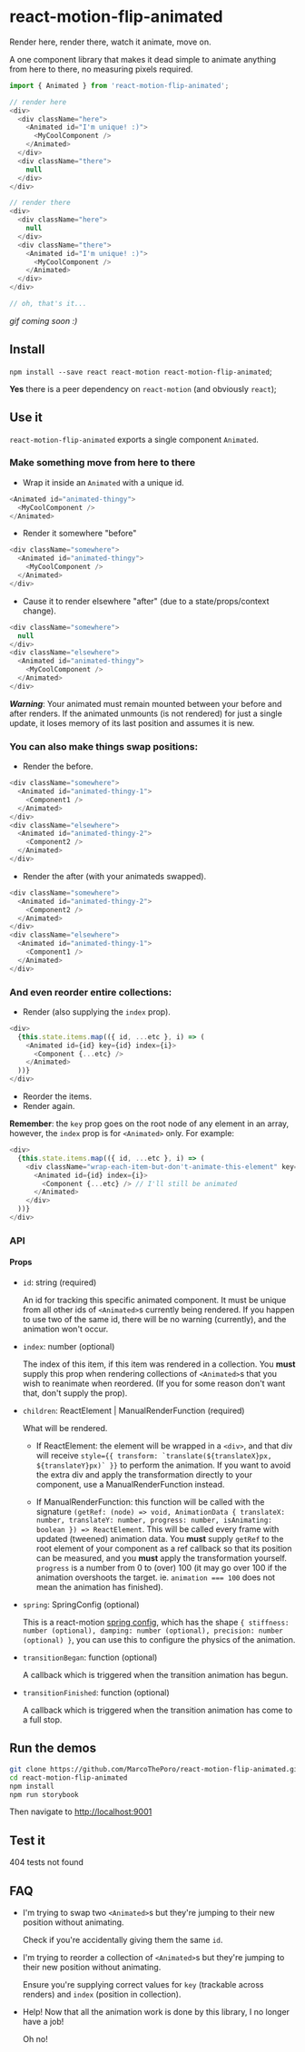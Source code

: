 # react-motion-flip-animated
Render here, render there, watch it animate, move on.

A one component library that makes it dead simple to animate anything from here to there, no measuring pixels required.

```js
import { Animated } from 'react-motion-flip-animated';

// render here
<div>
  <div className="here">
    <Animated id="I'm unique! :)">
      <MyCoolComponent />
    </Animated>
  </div>
  <div className="there">
    null
  </div>
</div>

// render there
<div>
  <div className="here">
    null
  </div>
  <div className="there">
    <Animated id="I'm unique! :)">
      <MyCoolComponent />
    </Animated>
  </div>
</div>

// oh, that's it...
```

*gif coming soon :)*

## Install
`npm install --save react react-motion react-motion-flip-animated`;

**Yes** there is a peer dependency on `react-motion` (and obviously `react`);

## Use it
`react-motion-flip-animated` exports a single component `Animated`.

### Make something move from here to there
- Wrap it inside an `Animated` with a unique id.
```js
<Animated id="animated-thingy">
  <MyCoolComponent />
</Animated>
```
- Render it somewhere "before"
```js
<div className="somewhere">
  <Animated id="animated-thingy">
    <MyCoolComponent />
  </Animated>
</div>
```
- Cause it to render elsewhere "after" (due to a state/props/context change).
```js
<div className="somewhere">
  null
</div>
<div className="elsewhere">
  <Animated id="animated-thingy">
    <MyCoolComponent />
  </Animated>
</div>
```
 ***Warning***: Your animated must remain mounted between your before and after renders. If the animated unmounts (is not rendered) for just a single update, it loses memory of its last position and assumes it is new.

### You can also make things swap positions:

- Render the before.
```js
<div className="somewhere">
  <Animated id="animated-thingy-1">
    <Component1 />
  </Animated>
</div>
<div className="elsewhere">
  <Animated id="animated-thingy-2">
    <Component2 />
  </Animated>
</div>
```
- Render the after (with your animateds swapped).
```js
<div className="somewhere">
  <Animated id="animated-thingy-2">
    <Component2 />
  </Animated>
</div>
<div className="elsewhere">
  <Animated id="animated-thingy-1">
    <Component1 />
  </Animated>
</div>
```

### And even reorder entire collections:

- Render (also supplying the `index` prop).
```js
<div>
  {this.state.items.map(({ id, ...etc }, i) => (
    <Animated id={id} key={id} index={i}>
      <Component {...etc} />
    </Animated>
  ))}
</div>
```
- Reorder the items.
- Render again.

**Remember**: the `key` prop goes on the root node of any element in an array, however, the `index` prop is for `<Animated>` only. For example:
```js
<div>
  {this.state.items.map(({ id, ...etc }, i) => (
    <div className="wrap-each-item-but-don't-animate-this-element" key={id}>
      <Animated id={id} index={i}>
        <Component {...etc} /> // I'll still be animated
      </Animated>
    </div>
  ))}
</div>
```

### API

#### Props
- `id`: string (required)

  An id for tracking this specific animated component. It must be unique from all other ids of `<Animated>`s currently being rendered. If you happen to use two of the same id, there will be no warning (currently), and the animation won't occur.

- `index`: number (optional)

  The index of this item, if this item was rendered in a collection. You **must** supply this prop when rendering collections of `<Animated>`s that you wish to reanimate when reordered. (If you for some reason don't want that, don't supply the prop).

- `children`: ReactElement | ManualRenderFunction (required)

  What will be rendered.

  - If ReactElement: the element will be wrapped in a `<div>`, and that div will receive ```style={{ transform: `translate(${translateX}px, ${translateY}px)` }}``` to perform the animation. If you want to avoid the extra div and apply the transformation directly to your component, use a ManualRenderFunction instead.

  - If ManualRenderFunction: this function will be called with the signature `(getRef: (node) => void, AnimationData { translateX: number, translateY: number, progress: number, isAnimating: boolean }) => ReactElement`. This will be called every frame with updated (tweened) animation data. You **must** supply `getRef` to the root element of your component as a ref callback so that its position can be measured, and you **must** apply the transformation yourself. `progress` is a number from 0 to (over) 100 (it may go over 100 if the animation overshoots the target. ie. `animation === 100` does not mean the animation has finished).

- `spring`: SpringConfig (optional)

  This is a react-motion [spring config](https://github.com/chenglou/react-motion#--spring-val-number-config-springhelperconfig--opaqueconfig), which has the shape `{ stiffness: number (optional), damping: number (optional), precision: number (optional) }`, you can use this to configure the physics of the animation.

- `transitionBegan`: function (optional)

  A callback which is triggered when the transition animation has begun.

- `transitionFinished`: function (optional)

  A callback which is triggered when the transition animation has come to a full stop.

## Run the demos
```bash
git clone https://github.com/MarcoThePoro/react-motion-flip-animated.git
cd react-motion-flip-animated
npm install
npm run storybook
```
Then navigate to [http://localhost:9001](http://localhost:9001)

## Test it
404 tests not found

## FAQ

- I'm trying to swap two `<Animated>`s but they're jumping to their new position without animating.

  Check if you're accidentally giving them the same `id`.

- I'm trying to reorder a collection of `<Animated>`s but they're jumping to their new position without animating.

  Ensure you're supplying correct values for `key` (trackable across renders) and `index` (position in collection).

- Help! Now that all the animation work is done by this library, I no longer have a job!

  Oh no!
